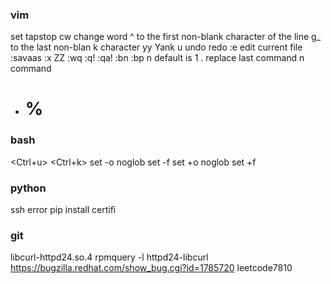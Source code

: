 ### vim
set tapstop
cw change word
^ to the first non-blank character of the line
g_ to the last non-blan
k character
yy Yank
u undo
<C-r> redo
:e edit current file
:savaas
:x ZZ :wq
:q! :qa!
:bn :bp n default is 1
. replace last command
n command 
* # %
### bash
<Ctrl+u>
<Ctrl+k>
set -o noglob
set -f
set +o noglob
set +f

### python
ssh error
pip install certifi
### git
libcurl-httpd24.so.4 
rpmquery -l httpd24-libcurl
https://bugzilla.redhat.com/show_bug.cgi?id=1785720
leetcode7810
